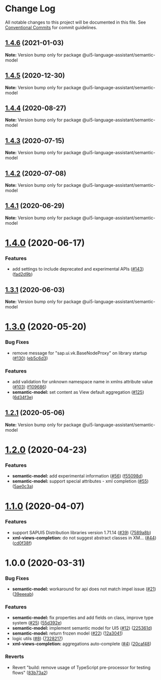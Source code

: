 # Change Log

All notable changes to this project will be documented in this file.
See [Conventional Commits](https://conventionalcommits.org) for commit guidelines.

## [1.4.6](https://github.com/sap/ui5-language-assistant/compare/@ui5-language-assistant/semantic-model@1.4.5...@ui5-language-assistant/semantic-model@1.4.6) (2021-01-03)

**Note:** Version bump only for package @ui5-language-assistant/semantic-model

## [1.4.5](https://github.com/sap/ui5-language-assistant/compare/@ui5-language-assistant/semantic-model@1.4.4...@ui5-language-assistant/semantic-model@1.4.5) (2020-12-30)

**Note:** Version bump only for package @ui5-language-assistant/semantic-model

## [1.4.4](https://github.com/sap/ui5-language-assistant/compare/@ui5-language-assistant/semantic-model@1.4.3...@ui5-language-assistant/semantic-model@1.4.4) (2020-08-27)

**Note:** Version bump only for package @ui5-language-assistant/semantic-model

## [1.4.3](https://github.com/sap/ui5-language-assistant/compare/@ui5-language-assistant/semantic-model@1.4.2...@ui5-language-assistant/semantic-model@1.4.3) (2020-07-15)

**Note:** Version bump only for package @ui5-language-assistant/semantic-model

## [1.4.2](https://github.com/sap/ui5-language-assistant/compare/@ui5-language-assistant/semantic-model@1.4.1...@ui5-language-assistant/semantic-model@1.4.2) (2020-07-08)

**Note:** Version bump only for package @ui5-language-assistant/semantic-model

## [1.4.1](https://github.com/sap/ui5-language-assistant/compare/@ui5-language-assistant/semantic-model@1.4.0...@ui5-language-assistant/semantic-model@1.4.1) (2020-06-29)

**Note:** Version bump only for package @ui5-language-assistant/semantic-model

# [1.4.0](https://github.com/sap/ui5-language-assistant/compare/@ui5-language-assistant/semantic-model@1.3.1...@ui5-language-assistant/semantic-model@1.4.0) (2020-06-17)

### Features

- add settings to include deprecated and experimental APIs ([#143](https://github.com/sap/ui5-language-assistant/issues/143)) ([fad2d9b](https://github.com/sap/ui5-language-assistant/commit/fad2d9b0c998fa2a1f3d8d4cd7ba8e997d24d30b))

## [1.3.1](https://github.com/sap/ui5-language-assistant/compare/@ui5-language-assistant/semantic-model@1.3.0...@ui5-language-assistant/semantic-model@1.3.1) (2020-06-03)

**Note:** Version bump only for package @ui5-language-assistant/semantic-model

# [1.3.0](https://github.com/sap/ui5-language-assistant/compare/@ui5-language-assistant/semantic-model@1.2.1...@ui5-language-assistant/semantic-model@1.3.0) (2020-05-20)

### Bug Fixes

- remove message for "sap.ui.vk.BaseNodeProxy" on library startup ([#130](https://github.com/sap/ui5-language-assistant/issues/130)) ([eb5c6d3](https://github.com/sap/ui5-language-assistant/commit/eb5c6d3a6da7a1580a199f214d4e855853095335))

### Features

- add validation for unknown namespace name in xmlns attribute value ([#103](https://github.com/sap/ui5-language-assistant/issues/103)) ([f109686](https://github.com/sap/ui5-language-assistant/commit/f1096861ec041372a349d7f17d755b0483aad1e6))
- **semantic-model:** set content as View default aggregation ([#125](https://github.com/sap/ui5-language-assistant/issues/125)) ([6d34f3e](https://github.com/sap/ui5-language-assistant/commit/6d34f3e6438ab322aad450c7231a73876231f1ea))

## [1.2.1](https://github.com/sap/ui5-language-assistant/compare/@ui5-language-assistant/semantic-model@1.2.0...@ui5-language-assistant/semantic-model@1.2.1) (2020-05-06)

**Note:** Version bump only for package @ui5-language-assistant/semantic-model

# [1.2.0](https://github.com/sap/ui5-language-assistant/compare/@ui5-language-assistant/semantic-model@1.1.0...@ui5-language-assistant/semantic-model@1.2.0) (2020-04-23)

### Features

- **semantic-model:** add experimental information ([#56](https://github.com/sap/ui5-language-assistant/issues/56)) ([f55098d](https://github.com/sap/ui5-language-assistant/commit/f55098dc7fc949395efef04335667a0bc55e9d8e))
- **semantic-model:** support special attributes - xml completion ([#55](https://github.com/sap/ui5-language-assistant/issues/55)) ([5ae0c3a](https://github.com/sap/ui5-language-assistant/commit/5ae0c3a818c6630de4503fc2551e568b6f3ce399))

# [1.1.0](https://github.com/sap/ui5-language-assistant/compare/@ui5-language-assistant/semantic-model@1.0.0...@ui5-language-assistant/semantic-model@1.1.0) (2020-04-07)

### Features

- support SAPUI5 Distribution libraries version 1.71.14 ([#39](https://github.com/sap/ui5-language-assistant/issues/39)) ([7589a8b](https://github.com/sap/ui5-language-assistant/commit/7589a8bb97a2cf387b66583229c12f3fa971c28e))
- **xml-views-completion:** do not suggest abstract classes in XM… ([#44](https://github.com/sap/ui5-language-assistant/issues/44)) ([cd0f38f](https://github.com/sap/ui5-language-assistant/commit/cd0f38f683e56c2cd19ee9adee9f21bc22bd0a0c))

# 1.0.0 (2020-03-31)

### Bug Fixes

- **semantic-model:** workaround for api does not match impel issue ([#21](https://github.com/sap/ui5-language-assistant/issues/21)) ([39eeeab](https://github.com/sap/ui5-language-assistant/commit/39eeeabfac2012b7d5de0be39e9686535589f7ad))

### Features

- **semantic-model:** fix properties and add fields on class, improve type system ([#25](https://github.com/sap/ui5-language-assistant/issues/25)) ([55d392e](https://github.com/sap/ui5-language-assistant/commit/55d392ed01dfc7d40b6ae57bb9ae92464dffee95))
- **semantic-model:** implement semantic model for UI5 ([#12](https://github.com/sap/ui5-language-assistant/issues/12)) ([225361d](https://github.com/sap/ui5-language-assistant/commit/225361dfa3e1d9a7a5d84eb80c7cc9e7c04a1269))
- **semantic-model:** return frozen model ([#22](https://github.com/sap/ui5-language-assistant/issues/22)) ([12a3041](https://github.com/sap/ui5-language-assistant/commit/12a30411c103f28d47ea79a25f10ce94dea5ec06))
- logic utils ([#8](https://github.com/sap/ui5-language-assistant/issues/8)) ([7328217](https://github.com/sap/ui5-language-assistant/commit/7328217088e82994cd7ff548a89a4a3c48cf9a76))
- **xml-views-completion:** aggregations auto-complete ([#4](https://github.com/sap/ui5-language-assistant/issues/4)) ([20caf48](https://github.com/sap/ui5-language-assistant/commit/20caf48ba4669f15df6778988c2ba63a45aa9599))

### Reverts

- Revert "build: remove usage of TypeScript pre-processor for testing flows" ([83b73a2](https://github.com/sap/ui5-language-assistant/commit/83b73a2abe43be921873670f2c6bce75f9bd1685))
